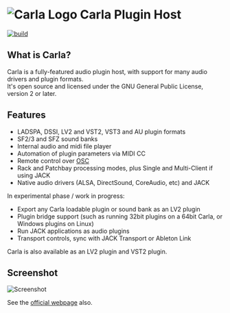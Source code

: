 # ![Carla Logo](resources/48x48/carla.png) Carla Plugin Host
[![build](https://github.com/falkTX/Carla/actions/workflows/build.yml/badge.svg)](https://github.com/falkTX/Carla/actions/workflows/build.yml)

What is Carla?
---------------

Carla is a fully-featured audio plugin host, with support for many audio drivers and plugin formats.<br>
It's open source and licensed under the GNU General Public License, version 2 or later.

Features
---------

* LADSPA, DSSI, LV2 and VST2, VST3 and AU plugin formats
* SF2/3 and SFZ sound banks
* Internal audio and midi file player
* Automation of plugin parameters via MIDI CC
* Remote control over [OSC](https://opensoundcontrol.stanford.edu/)
* Rack and Patchbay processing modes, plus Single and Multi-Client if using JACK
* Native audio drivers (ALSA, DirectSound, CoreAudio, etc) and JACK

In experimental phase / work in progress:
* Export any Carla loadable plugin or sound bank as an LV2 plugin
* Plugin bridge support (such as running 32bit plugins on a 64bit Carla, or Windows plugins on Linux)
* Run JACK applications as audio plugins
* Transport controls, sync with JACK Transport or Ableton Link

Carla is also available as an LV2 plugin and VST2 plugin.

Screenshot
----------

![Screenshot](https://kx.studio/screenshots/carla.png)


See the [official webpage](https://kx.studio/Applications:Carla) also.
